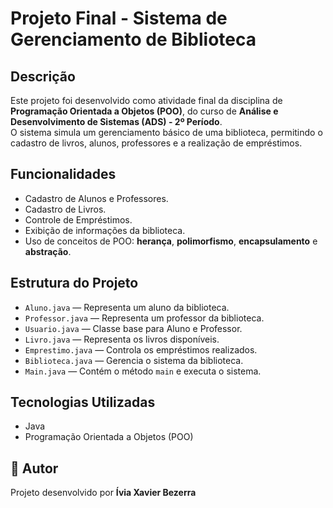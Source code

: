 # Projeto Final - Sistema de Gerenciamento de Biblioteca

## Descrição

Este projeto foi desenvolvido como atividade final da disciplina de **Programação Orientada a Objetos (POO)**, do curso de **Análise e Desenvolvimento de Sistemas (ADS) - 2º Período**.  
O sistema simula um gerenciamento básico de uma biblioteca, permitindo o cadastro de livros, alunos, professores e a realização de empréstimos.

## Funcionalidades

- Cadastro de Alunos e Professores.
- Cadastro de Livros.
- Controle de Empréstimos.
- Exibição de informações da biblioteca.
- Uso de conceitos de POO: **herança**, **polimorfismo**, **encapsulamento** e **abstração**.

## Estrutura do Projeto

- `Aluno.java` — Representa um aluno da biblioteca.
- `Professor.java` — Representa um professor da biblioteca.
- `Usuario.java` — Classe base para Aluno e Professor.
- `Livro.java` — Representa os livros disponíveis.
- `Emprestimo.java` — Controla os empréstimos realizados.
- `Biblioteca.java` — Gerencia o sistema da biblioteca.
- `Main.java` — Contém o método `main` e executa o sistema.

## Tecnologias Utilizadas

- Java
- Programação Orientada a Objetos (POO)


## 👤 Autor

Projeto desenvolvido por **Ívia Xavier Bezerra**
